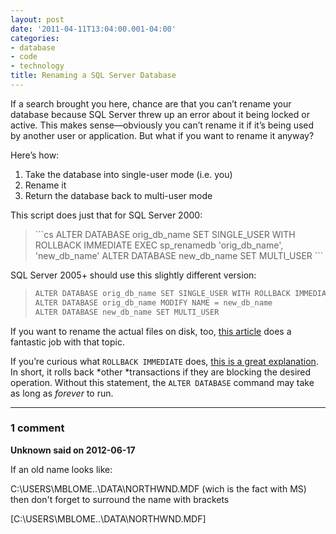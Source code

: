 ```yaml
---
layout: post
date: '2011-04-11T13:04:00.001-04:00'
categories:
- database
- code
- technology
title: Renaming a SQL Server Database
---
```



If a search brought you here, chance are that you can’t rename your database because SQL Server threw up an error about it being locked or active. This makes sense—obviously you can’t rename it if it’s being used by another user or application. But what if you want to rename it anyway?

Here’s how:  

1. Take the database into single-user mode (i.e. you)
2. Rename it
3. Return the database back to multi-user mode

This script does just that for SQL Server 2000:
<blockquote>   
```cs
ALTER DATABASE orig_db_name SET SINGLE_USER WITH ROLLBACK IMMEDIATE
EXEC sp_renamedb 'orig_db_name', 'new_db_name'
ALTER DATABASE new_db_name SET MULTI_USER
```

</blockquote>


SQL Server 2005+ should use this slightly different version:

<blockquote>
  
```cs
ALTER DATABASE orig_db_name SET SINGLE_USER WITH ROLLBACK IMMEDIATE
ALTER DATABASE orig_db_name MODIFY NAME = new_db_name
ALTER DATABASE new_db_name SET MULTI_USER
```

</blockquote>


If you want to rename the actual files on disk, too, [this article](http://www.mssqltips.com/tip.asp?tip=1891) does a fantastic job with that topic.


If you’re curious what <code>ROLLBACK IMMEDIATE</code> does, [this is a great explanation](http://itknowledgeexchange.techtarget.com/sql-server/understanding-what-the-with-rollback-immediate-does/). In short, it rolls back *other *transactions if they are blocking the desired operation. Without this statement, the <code>ALTER DATABASE</code> command may take as long as *forever* to run.

---

### 1 comment

**Unknown said on 2012-06-17**

If an old name looks like:

C:\USERS\MBLOME\..\DATA\NORTHWND.MDF (wich is the fact with MS) then don't forget to surround the name with brackets

[C:\USERS\MBLOME\..\DATA\NORTHWND.MDF]


